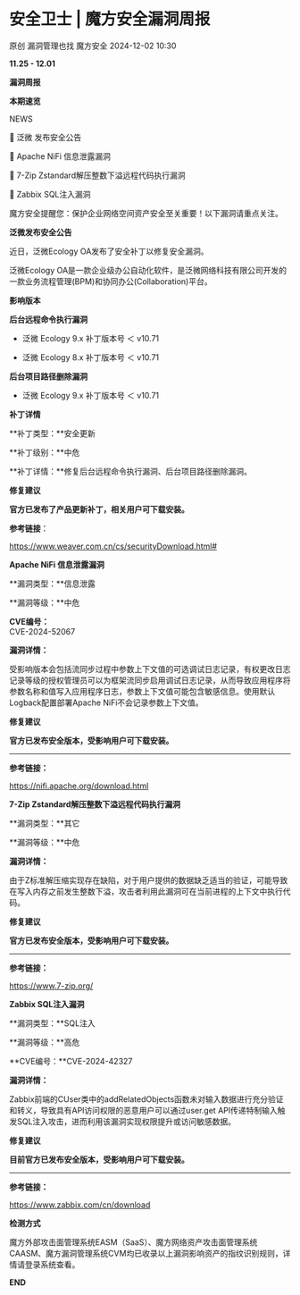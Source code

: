 #  安全卫士 | 魔方安全漏洞周报   
原创 漏洞管理也找  魔方安全   2024-12-02 10:30  
  
**11.25 - 12.01**  
  
**漏洞周报**  
  
**本期速览**  
  
  
  
NEWS   
  
🔹 泛微 发布安全公告  
  
🔹 Apache NiFi 信息泄露漏洞  
  
🔹 7-Zip Zstandard解压整数下溢远程代码执行漏洞  
  
🔹 Zabbix SQL注入漏洞  
  
魔方安全提醒您：保护企业网络空间资产安全至关重要！以下漏洞请重点关注。  
  
  
  
  
**泛微发布安全公告**  
  
  
  
近日，泛微Ecology OA发布了安全补丁以修复安全漏洞。  
  
泛微Ecology OA是一款企业级办公自动化软件，是泛微网络科技有限公司开发的一款业务流程管理(BPM)和协同办公(Collaboration)平台。  
  
**影响版本**  
  
**后台远程命令执行漏洞**  
- 泛微 Ecology 9.x 补丁版本号 ＜ v10.71  
  
- 泛微 Ecology 8.x 补丁版本号 ＜ v10.71  
  
**后台项目路径删除漏洞**  
- 泛微 Ecology 9.x 补丁版本号 ＜ v10.71  
  
  
  
**补丁详情**  
  
**补丁类型：**安全更新  
  
**补丁级别：**中危  
  
**补丁详情：**修复后台远程命令执行漏洞、后台项目路径删除漏洞。  
  
**修复建议**  
  
**官方已发布了产品更新补丁，相关用户可下载安装。**  
  
**参考链接**：  
  
https://www.weaver.com.cn/cs/securityDownload.html#  
  
  
**Apache NiFi 信息泄露漏洞**  
  
**漏洞类型：**信息泄露  
  
**漏洞等级：**中危  
  
**CVE编号：**  
CVE-2024-52067  
  
**漏洞详情：**  
  
受影响版本会包括流同步过程中参数上下文值的可选调试日志记录，有权更改日志记录等级的授权管理员可以为框架流同步启用调试日志记录，从而导致应用程序将参数名称和值写入应用程序日志，参数上下文值可能包含敏感信息。使用默认Logback配置部署Apache NiFi不会记录参数上下文值。  
  
**修复建议**  
  
**官方已发布安全版本，受影响用户可下载安装。**  
  
****  
**参考链接：**  
  
https://nifi.apache.org/download.html  
  
  
**7-Zip Zstandard解压整数下溢远程代码执行漏洞**  
  
**漏洞类型：**其它  
  
**漏洞等级：**中危  
  
**漏洞详情：**  
  
由于Z标准解压缩实现存在缺陷，对于用户提供的数据缺乏适当的验证，可能导致在写入内存之前发生整数下溢，攻击者利用此漏洞可在当前进程的上下文中执行代码。  
  
  
**修复建议**  
  
**官方已发布安全版本，受影响用户可下载安装。**  
  
****  
**参考链接：**  
  
https://www.7-zip.org/  
  
  
**Zabbix SQL注入漏洞**  
  
**漏洞类型：**SQL注入  
  
**漏洞等级：**高危  
  
**CVE编号：**CVE-2024-42327  
  
**漏洞详情：**  
  
Zabbix前端的CUser类中的addRelatedObjects函数未对输入数据进行充分验证和转义，导致具有API访问权限的恶意用户可以通过user.get API传递特制输入触发SQL注入攻击，进而利用该漏洞实现权限提升或访问敏感数据。  
  
  
**修复建议**  
  
**目前官方已发布安全版本，受影响用户可下载安装。**  
  
****  
**参考链接：**  
  
https://www.zabbix.com/cn/download  
  
  
**检测方式**  
   
  
魔方外部攻击面管理系统EASM（SaaS）、魔方网络资产攻击面管理系统CAASM、魔方漏洞管理系统CVM均已收录以上漏洞影响资产的指纹识别规则，详情请登录系统查看。  
  
  
**END**  
  
  
